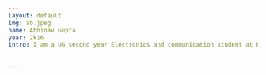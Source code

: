 ```yaml
---
layout: default
img: ab.jpeg
name: Abhinav Gupta
year: 2k16
intro: I am a UG second year Electronics and communication student at Birla Institute of Tecnology,Ranchi.


---
```



